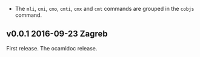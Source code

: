 

- The `mli`, `cmi`, `cmo`, `cmti`, `cmx` and `cmt` commands are grouped in
  the `cobjs` command.

v0.0.1 2016-09-23 Zagreb
------------------------

First release. The ocamldoc release.
